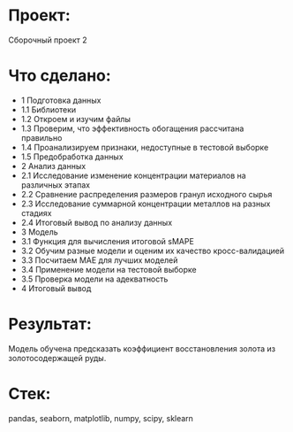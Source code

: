 # Проект:
Сборочный проект 2


# Что сделано:
- 1  Подготовка данных
-   1.1  Библиотеки
-   1.2  Откроем и изучим файлы
-   1.3  Проверим, что эффективность обогащения рассчитана правильно
-   1.4  Проанализируем признаки, недоступные в тестовой выборке
-   1.5  Предобработка данных
- 2  Анализ данных
-   2.1  Исследование изменение концентрации материалов на различных этапах
-   2.2  Сравнение распределения размеров гранул исходного сырья
-   2.3  Исследование суммарной концентрации металлов на разных стадиях
-   2.4  Итоговый вывод по анализу данных
- 3  Модель
-   3.1  Функция для вычисления итоговой sMAPE
-   3.2  Обучим разные модели и оценим их качество кросс-валидацией
-   3.3  Посчитаем МАЕ для лучших моделей
-   3.4  Применение модели на тестовой выборке
-   3.5  Проверка модели на адекватность
- 4  Итоговый вывод


# Результат:
Модель обучена предсказать коэффициент восстановления золота из золотосодержащей руды.


# Стек:
pandas, seaborn, matplotlib, numpy, scipy, sklearn
